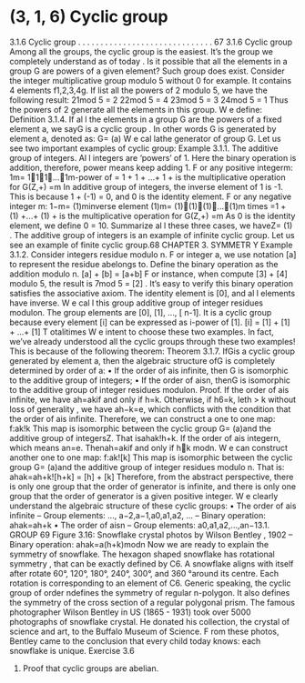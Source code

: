 # (3, 1, 6) Cyclic group

3.1.6 Cyclic group . . . . . . . . . . . . . . . . . . . . . . . . . . . . . . 67
3.1.6 Cyclic group
Among all the groups, the cyclic group is the easiest. It’s the group we completely
understand as of today . Is it possible that all the elements in a group G are powers of a
given element? Such group does exist. Consider the integer multiplicative group modulo
5 without 0 for example. It contains 4 elements f1,2,3,4g. If list all the powers of 2
modulo 5, we have the following result:
21mod 5 = 2
22mod 5 = 4
23mod 5 = 3
24mod 5 = 1
Thus the powers of 2 generate all the elements in this group. W e define:
Definition 3.1.4. If al l the elements in a group G are the powers of a fixed element a,
we sayG is a cyclic group . In other words G is generated by element a, denoted as:
G= (a)
W e cal lathe generator of group G.
Let us see two important examples of cyclic group:
Example 3.1.1. The additive group of integers. Al l integers are ‘powers’ of 1. Here
the binary operation is addition, therefore, power means keep adding 1. F or any positive
integerm:
1m= 111...1m-power of
= 1 + 1 + ...+ 1 + is the multiplicative operation for G(Z,+)
=m
In additive group of integers, the inverse element of 1 is -1. This is because 1 + (-1)
= 0, and 0 is the identity element. F or any negative integer  m:
1−m= ( 1)minverse element
( 1)m= ( 1)( 1)( 1)...( 1)m times
= 1 + ( 1) +...+ ( 1) + is the multiplicative operation for G(Z,+)
= m
As 0 is the identity element, we define 0 = 10. Summarize al l these three cases, we
haveZ= (1) .
The additive group of integers is an example of infinite cyclic group. Let us see an
example of finite cyclic group.68 CHAPTER 3. SYMMETR Y
Example 3.1.2. Consider integers residue modulo n. F or integer a, we use notation [a]
to represent the residue abelongs to. Define the binary operation as the addition modulo
n.
[a] + [b] = [a+b]
F or instance, when compute [3] + [4] modulo 5, the result is 7mod 5 = [2] . It’s easy
to verify this binary operation satisfies the associative axiom. The identity element is
[0], and al l elements have inverse. W e cal l this group additive group of integer residues
modulon. The group elements are [0], [1], ..., [ n-1]. It is a cyclic group because every
element [i] can be expressed as i-power of [1].
[i] = [1] + [1] + ...+ [1] T otalitimes
W e intent to choose these two examples. In fact, we’ve already understood all the
cyclic groups through these two examples! This is because of the following theorem:
Theorem 3.1.7. IfGis a cyclic group generated by element a, then the algebraic structure
ofG is completely determined by order of a:
• If the order of ais infinite, then G is isomorphic to the additive group of integers;
• If the order of aisn, thenG is isomorphic to the additive group of integer residues
modulon.
Proof. If the order of ais infinite, we have ah=akif and only if h=k. Otherwise, if
h6=k, leth > k without loss of generality , we have ah−k=e, which conflicts with the
condition that the order of ais infinite. Therefore, we can construct a one to one map:
f:ak!k
This map is isomorphic between the cyclic group G= (a)and the additive group of
integersZ. That isahak!h+k.
If the order of ais integern, which means an=e. Thenah=akif and only if hk
modn. W e can construct another one to one map:
f:ak![k]
This map is isomorphic between the cyclic group G= (a)and the additive group of
integer residues modulo n. That is:
ahak=ah+k![h+k] = [h] + [k]
Therefore, from the abstract perspective, there is only one group that the order of
generator is infinite, and there is only one group that the order of generator is a given
positive integer. W e clearly understand the algebraic structure of these cyclic groups:
• The order of ais infinite
– Group elements: ..., a−2,a−1,a0,a1,a2, ...
– Binary operation: ahak=ah+k
• The order of aisn
– Group elements: a0,a1,a2,...,an−13.1. GROUP 69
Figure 3.16: Snowflake crystal photos by Wilson Bentley , 1902
– Binary operation: ahak=a(h+k)modn
Now we are ready to explain the symmetry of snowflake. The hexagon shaped
snowflake has rotational symmetry , that can be exactly defined by C6. A snowflake
aligns with itself after rotate 60°, 120°, 180°, 240°, 300°, and 360 °around its centre. Each
rotation is corresponding to an element of C6. Generic speaking, the cyclic group of order
ndefines the symmetry of regular n-polygon. It also defines the symmetry of the cross
section of a regular polygonal prism. The famous photographer Wilson Bentley in US
(1865 - 1931) took over 5000 photographs of snowflake crystal. He donated his collection,
the crystal of science and art, to the Buffalo Museum of Science. F rom these photos,
Bentley came to the conclusion that every child today knows: each snowflake is unique.
Exercise 3.6
1. Proof that cyclic groups are abelian.
